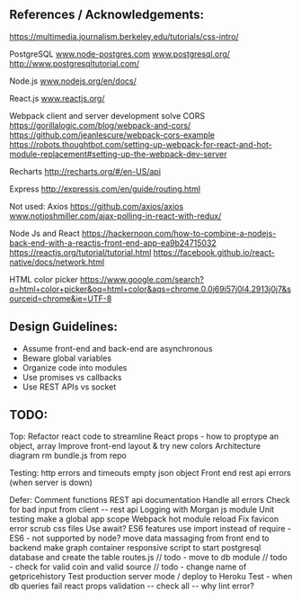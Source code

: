 
## References / Acknowledgements: 

https://multimedia.journalism.berkeley.edu/tutorials/css-intro/

PostgreSQL
www.node-postgres.com
www.postgresql.org/
http://www.postgresqltutorial.com/

Node.js
www.nodejs.org/en/docs/

React.js
www.reactjs.org/

Webpack client and server development solve CORS
https://gorillalogic.com/blog/webpack-and-cors/
https://github.com/jeanlescure/webpack-cors-example
https://robots.thoughtbot.com/setting-up-webpack-for-react-and-hot-module-replacement#setting-up-the-webpack-dev-server

Recharts 
http://recharts.org/#/en-US/api

Express
http://expressjs.com/en/guide/routing.html

Not used:
Axios
https://github.com/axios/axios
www.notjoshmiller.com/ajax-polling-in-react-with-redux/

Node Js and React
https://hackernoon.com/how-to-combine-a-nodejs-back-end-with-a-reactjs-front-end-app-ea9b24715032
https://reactjs.org/tutorial/tutorial.html
https://facebook.github.io/react-native/docs/network.html

HTML color picker
https://www.google.com/search?q=html+color+picker&oq=html+color&aqs=chrome.0.0j69i57j0l4.2913j0j7&sourceid=chrome&ie=UTF-8

## Design Guidelines:
* Assume front-end and back-end are asynchronous
* Beware global variables
* Organize code into modules
* Use promises vs callbacks 
* Use REST APIs vs socket


## TODO:
Top:
  Refactor react code to streamline
  React props - how to proptype an object, array
  Improve front-end layout & try new colors
  Architecture diagram
  rm bundle.js from repo

Testing:
  http errors and timeouts 
  empty json object 
  Front end rest api errors (when server is down)

Defer:
  Comment functions
  REST api documentation
  Handle all errors
  Check for bad input from client -- rest api
  Logging with Morgan js module
  Unit testing
  make a global app scope
  Webpack hot module reload
  Fix favicon error
  scrub css files
  Use await?  ES6 features
  use import instead of require - ES6 - not supported by node?
  move data massaging from front end to backend
  make graph container responsive
  script to start postgresql database and create the table
  routes.js
  // todo - move to db module
  // todo - check for valid coin and valid source
  // todo - change name of getpricehistory
  Test production server mode / deploy to Heroku
  Test - when db queries fail
  react props validation -- check all -- why lint error?